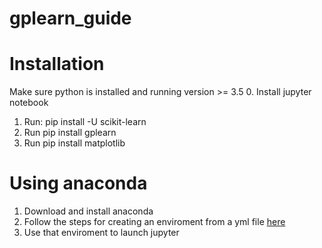 # gplearn_guide



# Installation
Make sure python is installed and running version >= 3.5
 0. Install jupyter notebook
 1. Run: pip install -U scikit-learn
 2. Run pip install gplearn
 3. Run pip install matplotlib

# Using anaconda
 1. Download and install anaconda
 2. Follow the steps for creating an enviroment from a yml file [here](https://conda.io/projects/conda/en/latest/user-guide/tasks/manage-environments.html#create-env-from-file)
 3. Use that enviroment to launch jupyter

